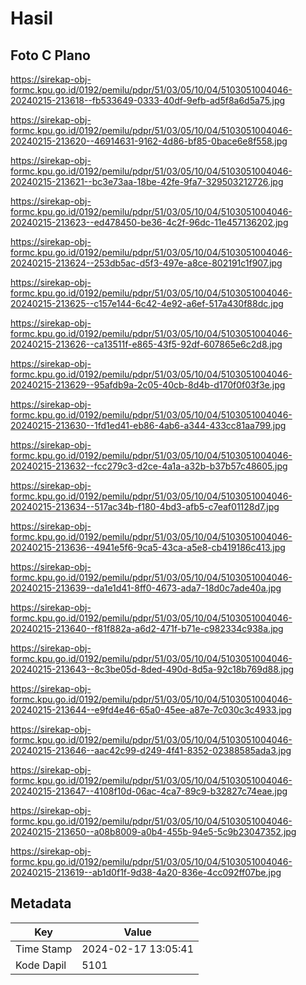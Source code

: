 # Hasil

## Foto C Plano

https://sirekap-obj-formc.kpu.go.id/0192/pemilu/pdpr/51/03/05/10/04/5103051004046-20240215-213618--fb533649-0333-40df-9efb-ad5f8a6d5a75.jpg

https://sirekap-obj-formc.kpu.go.id/0192/pemilu/pdpr/51/03/05/10/04/5103051004046-20240215-213620--46914631-9162-4d86-bf85-0bace6e8f558.jpg

https://sirekap-obj-formc.kpu.go.id/0192/pemilu/pdpr/51/03/05/10/04/5103051004046-20240215-213621--bc3e73aa-18be-42fe-9fa7-329503212726.jpg

https://sirekap-obj-formc.kpu.go.id/0192/pemilu/pdpr/51/03/05/10/04/5103051004046-20240215-213623--ed478450-be36-4c2f-96dc-11e457136202.jpg

https://sirekap-obj-formc.kpu.go.id/0192/pemilu/pdpr/51/03/05/10/04/5103051004046-20240215-213624--253db5ac-d5f3-497e-a8ce-802191c1f907.jpg

https://sirekap-obj-formc.kpu.go.id/0192/pemilu/pdpr/51/03/05/10/04/5103051004046-20240215-213625--c157e144-6c42-4e92-a6ef-517a430f88dc.jpg

https://sirekap-obj-formc.kpu.go.id/0192/pemilu/pdpr/51/03/05/10/04/5103051004046-20240215-213626--ca13511f-e865-43f5-92df-607865e6c2d8.jpg

https://sirekap-obj-formc.kpu.go.id/0192/pemilu/pdpr/51/03/05/10/04/5103051004046-20240215-213629--95afdb9a-2c05-40cb-8d4b-d170f0f03f3e.jpg

https://sirekap-obj-formc.kpu.go.id/0192/pemilu/pdpr/51/03/05/10/04/5103051004046-20240215-213630--1fd1ed41-eb86-4ab6-a344-433cc81aa799.jpg

https://sirekap-obj-formc.kpu.go.id/0192/pemilu/pdpr/51/03/05/10/04/5103051004046-20240215-213632--fcc279c3-d2ce-4a1a-a32b-b37b57c48605.jpg

https://sirekap-obj-formc.kpu.go.id/0192/pemilu/pdpr/51/03/05/10/04/5103051004046-20240215-213634--517ac34b-f180-4bd3-afb5-c7eaf01128d7.jpg

https://sirekap-obj-formc.kpu.go.id/0192/pemilu/pdpr/51/03/05/10/04/5103051004046-20240215-213636--4941e5f6-9ca5-43ca-a5e8-cb419186c413.jpg

https://sirekap-obj-formc.kpu.go.id/0192/pemilu/pdpr/51/03/05/10/04/5103051004046-20240215-213639--da1e1d41-8ff0-4673-ada7-18d0c7ade40a.jpg

https://sirekap-obj-formc.kpu.go.id/0192/pemilu/pdpr/51/03/05/10/04/5103051004046-20240215-213640--f81f882a-a6d2-471f-b71e-c982334c938a.jpg

https://sirekap-obj-formc.kpu.go.id/0192/pemilu/pdpr/51/03/05/10/04/5103051004046-20240215-213643--8c3be05d-8ded-490d-8d5a-92c18b769d88.jpg

https://sirekap-obj-formc.kpu.go.id/0192/pemilu/pdpr/51/03/05/10/04/5103051004046-20240215-213644--e9fd4e46-65a0-45ee-a87e-7c030c3c4933.jpg

https://sirekap-obj-formc.kpu.go.id/0192/pemilu/pdpr/51/03/05/10/04/5103051004046-20240215-213646--aac42c99-d249-4f41-8352-02388585ada3.jpg

https://sirekap-obj-formc.kpu.go.id/0192/pemilu/pdpr/51/03/05/10/04/5103051004046-20240215-213647--4108f10d-06ac-4ca7-89c9-b32827c74eae.jpg

https://sirekap-obj-formc.kpu.go.id/0192/pemilu/pdpr/51/03/05/10/04/5103051004046-20240215-213650--a08b8009-a0b4-455b-94e5-5c9b23047352.jpg

https://sirekap-obj-formc.kpu.go.id/0192/pemilu/pdpr/51/03/05/10/04/5103051004046-20240215-213619--ab1d0f1f-9d38-4a20-836e-4cc092ff07be.jpg


## Metadata

| Key        | Value               |
| ---------- | ------------------- |
| Time Stamp | 2024-02-17 13:05:41 |
| Kode Dapil | 5101                |



